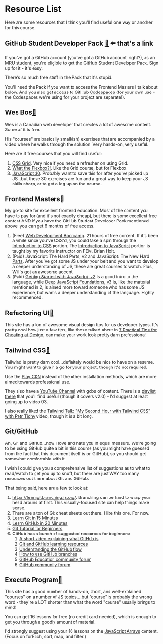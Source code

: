 # Resource List

Here are some resources that I think you'll find useful one way or another for this course.

## GitHub Student Developer Pack  [🔗](https://education.github.com/pack) ⬅️ that's a link

If you've got a GitHub account (you've got a GitHub account, right?), as an MRU student, you're eligible to get the GitHub Student Developer Pack. Sign up for it - it's easy.

There's so much free stuff in the Pack that it's stupid.

You'll need the Pack if you want to access the Frontend Masters I talk about below. And you also get access to GitHub [Codespaces](https://youtu.be/_W9B7qc9lVc) (for your own use - the Codespaces we're using for your project are separate!).


## Wes Bos[🔗](https://wesbos.com/)

Wes is a Canadian web developer that creates a lot of awesome content. Some of it is free.

His "courses" are basically small(ish) exercises that are accompanied by a video where he walks through the solution. Very hands-on, very useful.

Here are 3 free courses that you will find useful:

1. [CSS Grid](https://cssgrid.io/). Very nice if you need a refresher on using Grid.
2. [What the Flexbox?!](https://flexbox.io/). Like the Grid course, but for Flexbox.
3. [JavaScript 30](https://javascript30.com/). Probably want to save this for after you've picked up JS...but these 30 exercises are fun and a great way to keep your JS skills sharp, or to get a leg up on the course.


## Frontend Masters[🔗](https://frontendmasters.com/)

My go-to site for excellent frontend education. Most of the content you have to pay for (and it's not exactly cheap), but there is some excellent free content AND if you have the GitHub Student Developer Pack mentioned above, you can get 6 months of free access.

1. (Free) [Web Development Bootcamp](https://frontendmasters.com/bootcamp/). 21 hours of free content. If it's been a while since you've CSS'd, you could take a spin through the [Introduction to CSS](https://frontendmasters.com/bootcamp/introduction-css/) portion. The [Introduction to JavaScript](https://frontendmasters.com/bootcamp/introduction-javascript/) portion is taught by my favorite instructor on FEM, Brian Holt.
2. (Paid) [JavaScript: The Hard Parts, v2](https://frontendmasters.com/courses/javascript-hard-parts-v2/) and [JavaScript: The New Hard Parts](https://frontendmasters.com/courses/javascript-new-hard-parts/). After you've got some JS under your belt and you want to develop a deeper understanding of JS, these are great courses to watch. Plus, Will's got an awesome accent.
3. (Paid) [Getting Started with JavaScript, v2](https://frontendmasters.com/courses/getting-started-javascript-v2/) is a good intro to the language, while [Deep JavaScript Foundations, v3](https://frontendmasters.com/courses/deep-javascript-v3/) is, like the material mentioned in 2, is aimed more toward someone who has some JS experience, but wants a deeper understanding of the language. Highly recommended. 

## Refactoring UI[🔗](https://www.refactoringui.com/)

This site has a ton of awesome visual design tips for us developer types. It's pretty cool how just a few tips, like those talked about in [7 Practical Tips for Cheating at Design](https://medium.com/refactoring-ui/7-practical-tips-for-cheating-at-design-40c736799886), can make your work look pretty darn professional!

## Tailwind CSS[🔗](https://tailwindcss.com)

Tailwind is pretty darn cool...definitely would be nice to have on a resume. You might want to give it a go for your project, though it's not required.

Use the [Play CDN](https://tailwindcss.com/docs/installation/play-cdn) instead of the other installation methods, which are more aimed towards professional use.

They also have a [YouTube Channel](https://www.youtube.com/tailwindlabs) with gobs of content. There is a [playlist there](https://youtube.com/playlist?list=PL5f_mz_zU5eXWYDXHUDOLBE0scnuJofO0) that you'll find useful (though it covers v2.0) - I'd suggest at least going up to video 03.

I also really liked the [Tailwind Talk: "My Second Hour with Tailwind CSS" with Petr Tichy](https://www.youtube.com/watch?v=18I7bYe-e3o) video, though it is a bit long.

## Git/GitHub

Ah, Git and GitHub...how I love and hate you in equal measure. We're going to be using GitHub quite a bit in this course (as you might have guessed from the fact that this document itself is on GitHub), so you should get somewhat comfortable with it.

I wish I could give you a comprehensive list of suggestions as to what to read/watch to get you up to snuff, but there are just WAY too many resources out there about Git and GitHub. 

That being said, here are a few to look at:

1. https://learngitbranching.js.org/. Branching can be hard to wrap your head around at first. This visually-focused site can help things make sense.
2. There are a ton of Git cheat sheets out there. I like [this one](https://towardsdatascience.com/a-git-cheatsheet-that-all-coders-need-bf8ad4d91576). For now.
3. [Learn Git in 15 Minutes](https://youtu.be/USjZcfj8yxE)
4. [Learn GitHub in 20 Minutes](https://youtu.be/nhNq2kIvi9s)
5. [Git Tutorial for Beginners](https://youtu.be/DVRQoVRzMIY) 
6. GitHub has a bunch of suggested resources for beginners:
   1. [A short video explaining what GitHub is](https://www.youtube.com/watch?v=w3jLJU7DT5E&feature=youtu.be) 
   2. [Git and GitHub learning resources](https://docs.github.com/en/github/getting-started-with-github/git-and-github-learning-resources) 
   3. [Understanding the GitHub flow](https://guides.github.com/introduction/flow/)
   4. [How to use GitHub branches](https://www.youtube.com/watch?v=H5GJfcp3p4Q&feature=youtu.be)
   5. [GitHub Education community forum](https://education.github.community/)
   6. [GitHub community forum](https://github.community/) 

## Execute Program[🔗](https://www.executeprogram.com)

This site has a good number of hands-on, short, and well-explained "courses" on a number of JS topics....but "course" is probably the wrong word - they're a LOT shorter than what the word "course" usually brings to mind!

You can get 16 lessons for free (no credit card needed), which is enough to get you through a goodly amount of material.

I'd strongly suggest using your 16 lessons on the [JavaScript Arrays](https://www.executeprogram.com/courses/javascript-array) content. (Focus on forEach, sort, map, and filter.)